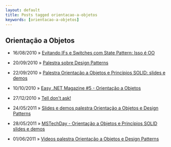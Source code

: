 ```yaml
---
layout: default
title: Posts tagged orientacao-a-objetos
keywords: [orientacao-a-objetos]
---
```

<h2 class="category">Orientação a Objetos</h2>
<ul class="posts">
<li>
<p>
<span class="date">16/08/2010</span> &raquo; 
<a href="/blog/evitando-ifs-e-switches-com-state-pattern-isso-e-oo">Evitando IFs e Switches com State Pattern: Isso é OO</a>
</p>
</li> 
<li>
<p>
<span class="date">20/09/2010</span> &raquo; 
<a href="/blog/palestra-sobre-design-patterns">Palestra sobre Design Patterns</a>
</p>
</li> 
<li>
<p>
<span class="date">22/09/2010</span> &raquo; 
<a href="/blog/palestra-orientacao-a-objetos-e-principios-solid-slides-e-demos">Palestra Orientação a Objetos e Princípios SOLID: slides e demos</a>
</p>
</li> 
<li>
<p>
<span class="date">10/10/2010</span> &raquo; 
<a href="/blog/easy-net-magazine-5-orientacao-a-objetos">Easy .NET Magazine #5 - Orientação a Objetos</a>
</p>
</li> 
<li>
<p>
<span class="date">27/12/2010</span> &raquo; 
<a href="/blog/tell-dont-ask">Tell don't ask!</a>
</p>
</li> 
<li>
<p>
<span class="date">24/05/2011</span> &raquo; 
<a href="/blog/slides-e-demos-palestra-orientacao-a-objetos-e-design-patterns">Slides e demos palestra Orientação a Objetos e Design Patterns</a>
</p>
</li> 
<li>
<p>
<span class="date">28/05/2011</span> &raquo; 
<a href="/blog/mstechday-orientacao-a-objetos-e-principios-solid-slides-e-demos">MSTechDay - Orientação a Objetos e Princípios SOLID slides e demos</a>
</p>
</li> 
<li>
<p>
<span class="date">01/06/2011</span> &raquo; 
<a href="/blog/videos-palestra-orientacao-a-objetos-e-design-patterns">Videos palestra Orientação a Objetos e Design Patterns</a>
</p>
</li> 
</ul>
